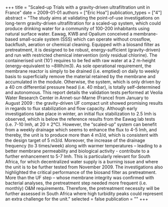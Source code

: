 +++
title = "Scaled-up Trials with a gravity-driven ultrafiltration unit in France"
date = 2009-01-01
authors = ["Eric Hoa"]
publication_types = ["4"]
abstract = "The study aims at validating the point-of-use investigations on long-term gravity-driven ultrafiltration for a scaled-up system, which could produce drinking water for a community of 100-200 inhabitants using natural surface water. Eawag, KWB and Opalium conceived a membrane-based small-scale system (SSS) which can operate without crossflow, backflush, aeration or chemical cleaning. Equipped with a biosand filter as pretreatment, it is designed to be robust, energy-sufficient (gravity-driven) and run with restricted chemical intervention (only residual chlorine). The containerised unit (10’) requires to be fed with raw water at a 2 m-height (energy-equivalent to ~8Wh/m3). As sole operational requirement, the membrane reactor is simply to be drained (i.e. emptied) on daily to weekly basis to superficially remove the material retained by the membrane and accumulated in the module. Otherwise, the system, which is only driven by a 40 cm differential pressure head (i.e. 40 mbar), is totally self-determined and autonomous. This report details the validation tests performed at Veolia Water Research Center in Annet-sur-Marne (France) from January to August 2009 : the gravity-driven UF compact unit showed promising results in regards to flux stabilization and flow capacity. Although early investigations take place in winter, an initial flux stabilization to 2.5 lmh is observed, which is below the reference results from the Eawag lab tests (i.e. 7-10 lmh, at 20 ± 2°C). However, the “scaled-up” system can benefit from a weekly drainage which seems to enhance the flux to 4-5 lmh, and thereby, the unit is to produce more than 4 m3/d, which is consistent with the design target of 5 m3/d. Moreover, the increase of the drainage frequency (to 3 times/week) along with warmer temperatures – leading to a better membrane permeability and biological activity - contribute to a further enhancement to 5-7 lmh. This is particularly relevant for South Africa, for which decentralized water supply is a burning issue and where the unit is to be further tested from November 2009. The investigations also highlighted the critical performance of the biosand filter as pretreatment. More than the UF step – whose membrane integrity was confirmed with bacterial analyses, the pretreatment step needed more frequent (i.e. monthly) O&M requirements. Therefore, the pretreatment necessity will be further assessed in South Africa where high turbidity peaks could represent an extra challenge for the unit."
selected = false
publication = ""
+++

